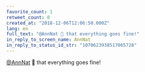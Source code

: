 ```yaml
---
favorite_count: 1
retweet_count: 0
created_at: "2018-12-06T12:06:50.000Z"
lang: en
full_text: "@AnnNat 🤞 that everything goes fine!"
in_reply_to_screen_name: AnnNat
in_reply_to_status_id_str: "1070623938517065728"
---
```


[@AnnNat](https://twitter.com/AnnNat) 🤞 that everything goes fine!
